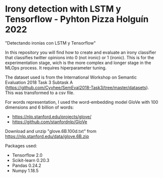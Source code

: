 # Irony detection with LSTM y Tensorflow - Pyhton Pizza Holguín 2022

"Detectando ironías con LSTM y Tensorflow"

In this repository you will find how to create and evaluate an irony classifier that classifies twitter opinions into 0 (not ironic) or 1 (ironic). This is for the experimentation stage, wich is the more complex and longer stage in the MLOps process. It requires hiperparameter tuning.

The dataset used is from the International Workshop on Semantic Evaluation 2018 Task 3 Subtask A (https://github.com/Cyvhee/SemEval2018-Task3/tree/master/datasets). This was transformed to a csv file.

For words representation, I used the word-embedding model GloVe with 100 dimensions and 6 billion of words:
- https://nlp.stanford.edu/projects/glove/
- https://github.com/stanfordnlp/GloVe

Download and unzip "glove.6B.100d.txt" from https://nlp.stanford.edu/data/glove.6B.zip

Packages used:
- Tensorflow 2.0
- Scikit-learn 0.20.3
- Pandas 0.24.2
- Numpy 1.18.5
